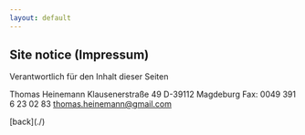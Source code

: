 ```yaml
---
layout: default
---
```


## Site notice (Impressum)
<p>
Verantwortlich für den Inhalt dieser Seiten

Thomas Heinemann
Klausenerstraße 49
D-39112 Magdeburg
Fax: 0049 391 6 23 02 83
thomas.heinemann@gmail.com
</p>
[back](./)
